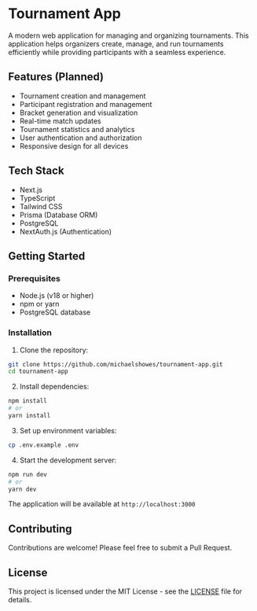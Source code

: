 # Tournament App

A modern web application for managing and organizing tournaments. This application helps organizers create, manage, and run tournaments efficiently while providing participants with a seamless experience.

## Features (Planned)

- Tournament creation and management
- Participant registration and management
- Bracket generation and visualization
- Real-time match updates
- Tournament statistics and analytics
- User authentication and authorization
- Responsive design for all devices

## Tech Stack

- Next.js
- TypeScript
- Tailwind CSS
- Prisma (Database ORM)
- PostgreSQL
- NextAuth.js (Authentication)

## Getting Started

### Prerequisites

- Node.js (v18 or higher)
- npm or yarn
- PostgreSQL database

### Installation

1. Clone the repository:
```bash
git clone https://github.com/michaelshowes/tournament-app.git
cd tournament-app
```

2. Install dependencies:
```bash
npm install
# or
yarn install
```

3. Set up environment variables:
```bash
cp .env.example .env
```

4. Start the development server:
```bash
npm run dev
# or
yarn dev
```

The application will be available at `http://localhost:3000`

## Contributing

Contributions are welcome! Please feel free to submit a Pull Request.

## License

This project is licensed under the MIT License - see the [LICENSE](LICENSE) file for details.